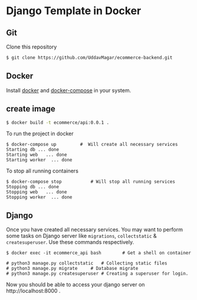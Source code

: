 # Django Template in Docker


## Git

Clone this repository
```sh
$ git clone https://github.com/UddavMagar/ecommerce-backend.git
```
## Docker
Install [docker](https://docs.docker.com/engine/install/) and [docker-compose](https://docs.docker.com/compose/install/) in your system.

## create image
```sh
$ docker build -t ecommerce/api:0.0.1 .
```

To run the project in docker

    $ docker-compose up			#  Will create all necessary services
    Starting db ... done
    Starting web   ... done
    Starting worker  ... done

To stop all running containers

    $ docker-compose stop			# Will stop all running services
    Stopping db ... done
    Stopping web   ... done
    Stopping worker  ... done

## Django
Once you have created all necessary services. You may want to perform some tasks on Django server like `migrations`, `collectstatic` & `createsuperuser`.
Use these commands respectively.

    $ docker exec -it ecommerce_api bash		# Get a shell on container

    # python3 manage.py collectstatic 	# Collecting static files
    # python3 manage.py migrate		# Database migrate
    # python3 manage.py createsuperuser	# Creating a superuser for login.

Now you should be able to access your django server on http://localhost:8000 .


